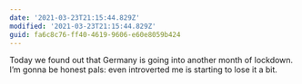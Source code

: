 ```yaml
---
date: '2021-03-23T21:15:44.829Z'
modified: '2021-03-23T21:15:44.829Z'
guid: fa6c8c76-ff40-4619-9606-e60e8059b424
---
```

Today we found out that Germany is going into another month of lockdown. I’m gonna be honest pals: even introverted me is starting to lose it a bit. 

